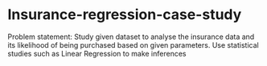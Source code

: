 # Insurance-regression-case-study

Problem statement: 
Study given dataset to analyse the insurance data and its likelihood of being purchased based on given parameters. Use statistical studies such as Linear Regression to make 
inferences
